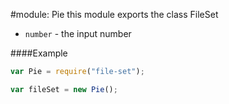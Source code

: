 #module: Pie
this module exports the class FileSet


 -  `number` - the input number

  
####Example
```js
var Pie = require("file-set");

var fileSet = new Pie();
```

